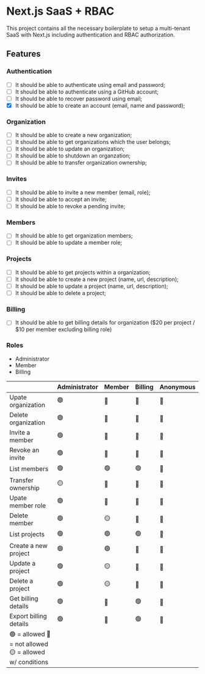 # Next.js SaaS + RBAC

This project contains all the necessary boilerplate to setup a multi-tenant SaaS with Next.js including authentication and RBAC authorization.

## Features

### Authentication

- [ ] It should be able to authenticate using email and password;
- [ ] It should be able to authenticate using a GitHub account;
- [ ] It should be able to recover password using email;
- [x] It should be able to create an account (email, name and password);

### Organization

- [ ] It should be able to create a new organization;
- [ ] It should be able to get organizations which the user belongs;
- [ ] It should be able to update an organization;
- [ ] It should be able to shutdown an organzation;
- [ ] It should be able to transfer organization ownership;

### Invites

- [ ] It should be able to invite a new member (email, role);
- [ ] It should be able to accept an invite;
- [ ] It should be able to revoke a pending invite;

### Members

- [ ] It should be able to get organization members;
- [ ] It should be able to update a member role;

### Projects

- [ ] It should be able to get projects within a organization;
- [ ] It should be able to create a new project (name, url, description);
- [ ] It should be able to update a project (name, url, description);
- [ ] It should be able to delete a project;

### Billing

- [ ] It should be able to get billing details for organization ($20 per project / $10 per member excluding billing role)

### Roles

- Administrator
- Member
- Billing

| | Administrator | Member | Billing | Anonymous |
| - | - | - | - | - |
| Upate organization | 🟢 | 🔴 | 🔴 | 🔴 |
| Delete organization | 🟢 | 🔴 | 🔴 | 🔴 |
| Invite a member | 🟢 | 🔴 | 🔴 | 🔴 |
| Revoke an invite | 🟢 | 🔴 | 🔴 | 🔴 |
| List members | 🟢 | 🟢 | 🟢 | 🔴 |
| Transfer ownership | 🟡 | 🔴 | 🔴 | 🔴 |
| Upate member role | 🟢 | 🔴 | 🔴 | 🔴 |
| Delete member | 🟢 | 🟡 | 🔴 | 🔴 |
| List projects | 🟢 | 🟢 | 🟢 | 🔴 |
| Create a new project | 🟢 | 🟢 | 🔴 | 🔴 |
| Update a project | 🟢 | 🟡 | 🔴 | 🔴 |
| Delete a project | 🟢 | 🟡 | 🔴 | 🔴 |
| Get billing details | 🟢 | 🔴 | 🟢 | 🔴 |
| Export billing details | 🟢 | 🔴 | 🟢 | 🔴 |
| 🟢 = allowed 🔴 = not allowed 🟡 = allowed w/ conditions | | | | |
